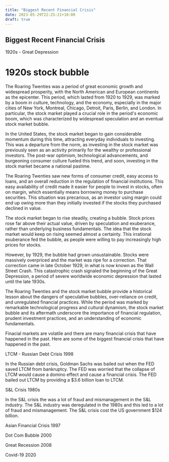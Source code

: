 ```yaml
---
title: "Biggest Recent Financial Crisis"
date: 2023-05-29T22:25:21+10:00
draft: true
---
```


## Biggest Recent Financial Crisis

1920s - Great Depression

# 1920s stock bubble 

The Roaring Twenties was a period of great economic growth and widespread prosperity, with the North American and European continents as the epicenter. This period, which lasted from 1920 to 1929, was marked by a boom in culture, technology, and the economy, especially in the major cities of New York, Montreal, Chicago, Detroit, Paris, Berlin, and London. In particular, the stock market played a crucial role in the period's economic boom, which was characterized by widespread speculation and an eventual stock market bubble. 

In the United States, the stock market began to gain considerable momentum during this time, attracting everyday individuals to investing. This was a departure from the norm, as investing in the stock market was previously seen as an activity primarily for the wealthy or professional investors. The post-war optimism, technological advancements, and burgeoning consumer culture fueled this trend, and soon, investing in the stock market became a national pastime. 

The Roaring Twenties saw new forms of consumer credit, easy access to loans, and an overall reduction in the regulation of financial institutions. This easy availability of credit made it easier for people to invest in stocks, often on margin, which essentially means borrowing money to purchase securities. This situation was precarious, as an investor using margin could end up owing more than they initially invested if the stocks they purchased declined in value.

The stock market began to rise steadily, creating a bubble. Stock prices rose far above their actual value, driven by speculation and exuberance, rather than underlying business fundamentals. The idea that the stock market would keep on rising seemed almost a certainty. This irrational exuberance fed the bubble, as people were willing to pay increasingly high prices for stocks.

However, by 1929, the bubble had grown unsustainable. Stocks were massively overpriced and the market was ripe for a correction. That correction came in late October 1929, in what is now known as the Wall Street Crash. This catastrophic crash signaled the beginning of the Great Depression, a period of severe worldwide economic depression that lasted until the late 1930s.

The Roaring Twenties and the stock market bubble provide a historical lesson about the dangers of speculative bubbles, over-reliance on credit, and unregulated financial practices. While the period was marked by remarkable technological progress and cultural dynamism, the stock market bubble and its aftermath underscore the importance of financial regulation, prudent investment practices, and an understanding of economic fundamentals.

Finacial markets are volatile and there are many financial crisis that have happened in the past. Here are some of the biggest financial crisis that have happened in the past.

LTCM - Russian Debt Crisis 1998

In the Russian debt crisis, Goldman Sachs was bailed out when the FED saved LTCM from bankruptcy. The FED was worried that the collapse of LTCM would cause a domino effect and cause a financial crisis. The FED bailed out LTCM by providing a $3.6 billion loan to LTCM. 

S&L Crisis 1980s

In the S&L crisis the was a lot of fraud and mismanagement in the S&L industry. The S&L industry was deregulated in the 1980s and this led to a lot of fraud and mismanagement. The S&L crisis cost the US government $124 billion.

Asian Financial Crisis 1997

Dot Com Bubble 2000

Great Recession 2008

Covid-19 2020



